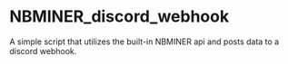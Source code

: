 # NBMINER_discord_webhook
A simple script that utilizes the built-in NBMINER api and posts data to a discord webhook.
